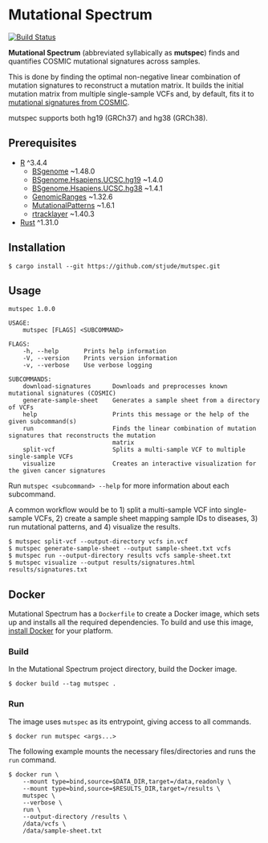# Mutational Spectrum

[![Build Status](https://travis-ci.org/stjude/mutspec.svg?branch=master)](https://travis-ci.org/stjude/mutspec)

**Mutational Spectrum** (abbreviated syllabically as **mutspec**) finds and
quantifies COSMIC mutational signatures across samples.

This is done by finding the optimal non-negative linear combination of
mutation signatures to reconstruct a mutation matrix. It builds the initial
mutation matrix from multiple single-sample VCFs and, by default, fits it to
[mutational signatures from COSMIC].

mutspec supports both hg19 (GRCh37) and hg38 (GRCh38).

[mutational signatures from COSMIC]: https://cancer.sanger.ac.uk/cosmic/signatures

## Prerequisites

  * [R] ^3.4.4
    * [BSgenome] ~1.48.0
    * [BSgenome.Hsapiens.UCSC.hg19] ~1.4.0
    * [BSgenome.Hsapiens.UCSC.hg38] ~1.4.1
    * [GenomicRanges] ~1.32.6
    * [MutationalPatterns] ~1.6.1
    * [rtracklayer] ~1.40.3
  * [Rust] ^1.31.0

[R]: https://www.r-project.org/
[MutationalPatterns]: https://bioconductor.org/packages/release/bioc/html/MutationalPatterns.html
[BSgenome]: https://bioconductor.org/packages/release/bioc/html/BSgenome.html
[BSgenome.Hsapiens.UCSC.hg19]: https://bioconductor.org/packages/release/data/annotation/html/BSgenome.Hsapiens.UCSC.hg19.html
[BSgenome.Hsapiens.UCSC.hg38]: https://bioconductor.org/packages/release/data/annotation/html/BSgenome.Hsapiens.UCSC.hg38.html
[rtracklayer]: https://bioconductor.org/packages/release/bioc/html/rtracklayer.html
[GenomicRanges]: https://bioconductor.org/packages/release/bioc/html/GenomicRanges.html
[Rust]: https://rust-lang.org/

## Installation

```
$ cargo install --git https://github.com/stjude/mutspec.git
```

## Usage

```
mutspec 1.0.0

USAGE:
    mutspec [FLAGS] <SUBCOMMAND>

FLAGS:
    -h, --help       Prints help information
    -V, --version    Prints version information
    -v, --verbose    Use verbose logging

SUBCOMMANDS:
    download-signatures      Downloads and preprocesses known mutational signatures (COSMIC)
    generate-sample-sheet    Generates a sample sheet from a directory of VCFs
    help                     Prints this message or the help of the given subcommand(s)
    run                      Finds the linear combination of mutation signatures that reconstructs the mutation
                             matrix
    split-vcf                Splits a multi-sample VCF to multiple single-sample VCFs
    visualize                Creates an interactive visualization for the given cancer signatures
```

Run `mutspec <subcommand> --help` for more information about each subcommand.

A common workflow would be to 1) split a multi-sample VCF into single-sample
VCFs, 2) create a sample sheet mapping sample IDs to diseases, 3) run
mutational patterns, and 4) visualize the results.

```
$ mutspec split-vcf --output-directory vcfs in.vcf
$ mutspec generate-sample-sheet --output sample-sheet.txt vcfs
$ mutspec run --output-directory results vcfs sample-sheet.txt
$ mutspec visualize --output results/signatures.html results/signatures.txt
```

## Docker

Mutational Spectrum has a `Dockerfile` to create a Docker image, which sets
up and installs all the required dependencies. To build and use this image,
[install Docker](https://docs.docker.com/install) for your platform.

### Build

In the Mutational Spectrum project directory, build the Docker image.

```
$ docker build --tag mutspec .
```

### Run

The image uses `mutspec` as its entrypoint, giving access to all commands.

```
$ docker run mutspec <args...>
```

The following example mounts the necessary files/directories and runs the
`run` command.

```
$ docker run \
    --mount type=bind,source=$DATA_DIR,target=/data,readonly \
    --mount type=bind,source=$RESULTS_DIR,target=/results \
    mutspec \
    --verbose \
    run \
    --output-directory /results \
    /data/vcfs \
    /data/sample-sheet.txt
```
